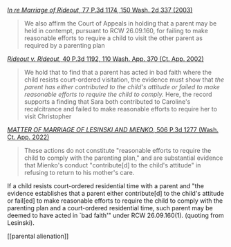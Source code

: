 

[*In re Marriage of Rideout*, 77 P.3d 1174, 150 Wash. 2d 337 (2003)](https://scholar.google.com/scholar_case?case=6717549072020948596&q=in+re+marriage+of+rideout&hl=en&as_sdt=6,48&as_vis=1)


> We also affirm the Court of Appeals in holding that a parent may be held in contempt, pursuant to RCW 26.09.160, for failing to make reasonable efforts to require a child to visit the other parent as required by a parenting plan



[*Rideout v. Rideout*, 40 P.3d 1192, 110 Wash. App. 370 (Ct. App. 2002)](https://scholar.google.com/scholar_case?case=4078982326698209196&q=in+re+marriage+of+rideout&hl=en&as_sdt=6,48&as_vis=1)


> We hold that to find that a parent has acted in bad faith where the child resists court-ordered visitation, the evidence must show that *the parent has either contributed to the child's attitude or failed to make reasonable efforts to require the child to comply.* Here, the record supports a finding that Sara both contributed to Caroline's recalcitrance and failed to make reasonable efforts to require her to visit Christopher

[*MATTER OF MARRIAGE OF LESINSKI AND MIENKO*, 506 P.3d 1277 (Wash. Ct. App. 2022)](https://scholar.google.com/scholar_case?case=718115926907336364&q=mienko&hl=en&as_sdt=6,48&scilib=1&scioq=in+re+marriage+of+rideout)


> These actions do not constitute "reasonable efforts to require the child to comply with the parenting plan," and are substantial evidence that Mienko's conduct "contribute[d] to the child's attitude" in refusing to return to his mother's care.





If a child resists court-ordered residential time with a parent and "the evidence establishes that a parent either contribute[d] to the child's attitude or fail[ed] to make reasonable efforts to require the child to comply with the parenting plan and a court-ordered residential time, such parent may be deemed to have acted in `bad faith'" under RCW 26.09.160(1). (quoting from Lesinski).




[[parental alienation]]